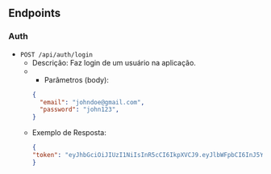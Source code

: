 ## Endpoints

### Auth

- `POST /api/auth/login`
  - Descrição: Faz login de um usuário na aplicação.
  - - Parâmetros (body):
    ```json
    {
      "email": "johndoe@gmail.com",
      "password": "john123",
    }
    ```
  - Exemplo de Resposta:
    ```json
    {
    "token": "eyJhbGciOiJIUzI1NiIsInR5cCI6IkpXVCJ9.eyJlbWFpbCI6InJ5YW5AZ21haWwuY29tIiwiaWF0IjoxNzIzNjc5MDY3LCJleHAiOjE3MjM2ODI2Njd9.eer9treZVjr7FYldMCs4_vzHN1QrPE7dvazAkDpnUko"
    }
    ```
